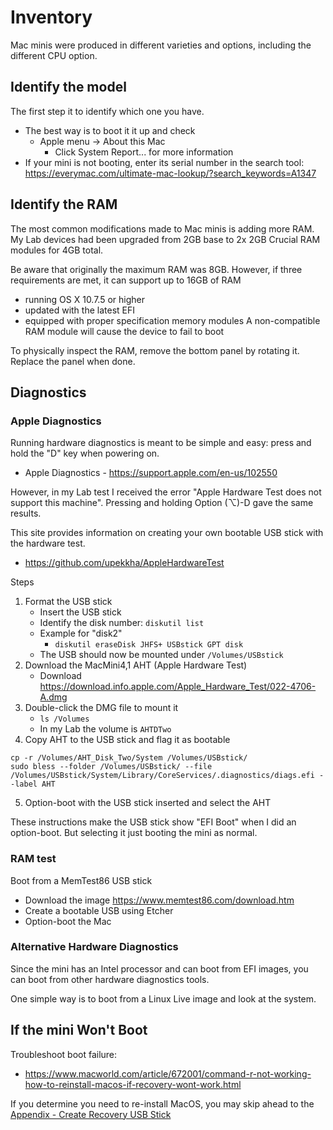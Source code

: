 # Inventory
Mac minis were produced in different varieties and options, including the different CPU option.

## Identify the model
The first step it to identify which one you have.
- The best way is to boot it it up and check
  - Apple menu -> About this Mac
    - Click System Report... for more information
- If your mini  is not booting, enter its serial number in the search tool: https://everymac.com/ultimate-mac-lookup/?search_keywords=A1347

## Identify the RAM
The most common modifications made to Mac minis is adding more RAM. My Lab devices had been upgraded from 2GB base to 2x 2GB Crucial RAM modules for 4GB total.

Be aware that originally the maximum RAM was 8GB. However, if three requirements are met, it can support up to 16GB of RAM
- running OS X 10.7.5 or higher
- updated with the latest EFI
- equipped with proper specification memory modules
A non-compatible RAM module will cause the device to fail to boot

To physically inspect the RAM, remove the bottom panel by rotating it. Replace the panel when done.

## Diagnostics
### Apple Diagnostics
Running hardware diagnostics is meant to be simple and easy: press and hold the "D" key when powering on.
- Apple Diagnostics - https://support.apple.com/en-us/102550

However, in my Lab test I received the error "Apple Hardware Test does not support this machine". Pressing and holding Option (⌥)-D gave the same results.

This site provides information on creating your own bootable USB stick with the hardware test.
-  https://github.com/upekkha/AppleHardwareTest

Steps
1. Format the USB stick
    - Insert the USB stick
    - Identify the disk number: `diskutil list`
    - Example for "disk2"
      - `diskutil eraseDisk JHFS+ USBstick GPT disk`
    - The USB should now be mounted under `/Volumes/USBstick`
2. Download the MacMini4,1 AHT (Apple Hardware Test)
    - Download https://download.info.apple.com/Apple_Hardware_Test/022-4706-A.dmg
3. Double-click the DMG file to mount it
    - `ls /Volumes`
    - In my Lab the volume is `AHTDTwo`
4. Copy AHT to the USB stick and flag it as bootable
```
cp -r /Volumes/AHT_Disk_Two/System /Volumes/USBstick/
sudo bless --folder /Volumes/USBstick/ --file /Volumes/USBstick/System/Library/CoreServices/.diagnostics/diags.efi --label AHT
```
5. Option-boot with the USB stick inserted and select the AHT

These instructions make the USB stick show "EFI Boot" when I did an option-boot. But selecting it just booting the mini as normal.

### RAM test
Boot from a MemTest86 USB stick
  - Download the image https://www.memtest86.com/download.htm
  - Create a bootable USB using Etcher
  - Option-boot the Mac

### Alternative Hardware Diagnostics
Since the mini has an Intel processor and can boot from EFI images, you can boot from other hardware diagnostics tools.

One simple way is to boot from a Linux Live image and look at the system.

## If the mini Won't Boot
Troubleshoot boot failure:
- https://www.macworld.com/article/672001/command-r-not-working-how-to-reinstall-macos-if-recovery-wont-work.html

If you determine you need to re-install MacOS, you may skip ahead to the [Appendix - Create Recovery USB Stick](Appendix-Create_Recovery_USB_Stick.md)

